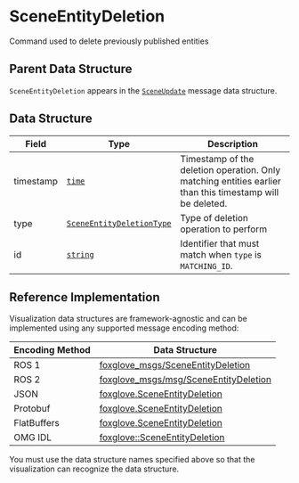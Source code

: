 # SceneEntityDeletion

Command used to delete previously published entities

## Parent Data Structure

`SceneEntityDeletion` appears in the [`SceneUpdate`](./scene-update) message data structure.

## Data Structure

| Field     | Type                                                           | Description                                                                                              |
| --------- | -------------------------------------------------------------- | -------------------------------------------------------------------------------------------------------- |
| timestamp | [`time`](./built-in%20types#time)                              | Timestamp of the deletion operation. Only matching entities earlier than this timestamp will be deleted. |
| type      | [`SceneEntityDeletionType`](./enum-scene-entity-deletion-type) | Type of deletion operation to perform                                                                    |
| id        | [`string`](./built-in%20types#string)                          | Identifier that must match when `type` is `MATCHING_ID`.                                                 |

## Reference Implementation

Visualization data structures are framework-agnostic and can be implemented using any supported message encoding method:

| Encoding Method | Data Structure                                                                                                                      |
| --------------- | ----------------------------------------------------------------------------------------------------------------------------------- |
| ROS 1           | [foxglove_msgs/SceneEntityDeletion](https://github.com/foxglove/foxglove-sdk/blob/main/schemas/ros1/SceneEntityDeletion.msg)        |
| ROS 2           | [foxglove_msgs/msg/SceneEntityDeletion](https://github.com/foxglove/foxglove-sdk/blob/main/schemas/ros2/SceneEntityDeletion.msg)    |
| JSON            | [foxglove.SceneEntityDeletion](https://github.com/foxglove/foxglove-sdk/blob/main/schemas/jsonschema/SceneEntityDeletion.json)      |
| Protobuf        | [foxglove.SceneEntityDeletion](https://github.com/foxglove/foxglove-sdk/blob/main/schemas/proto/foxglove/SceneEntityDeletion.proto) |
| FlatBuffers     | [foxglove.SceneEntityDeletion](https://github.com/foxglove/foxglove-sdk/blob/main/schemas/flatbuffer/SceneEntityDeletion.fbs)       |
| OMG IDL         | [foxglove::SceneEntityDeletion](https://github.com/foxglove/foxglove-sdk/blob/main/schemas/omgidl/foxglove/SceneEntityDeletion.idl) |

You must use the data structure names specified above so that the visualization can recognize the data structure.

